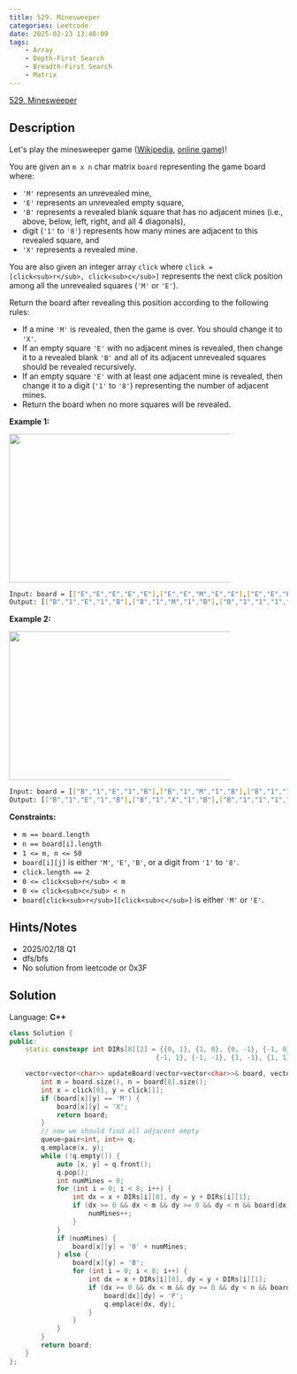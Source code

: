 ```yaml
---
title: 529. Minesweeper
categories: Leetcode
date: 2025-02-23 13:40:09
tags:
    - Array
    - Depth-First Search
    - Breadth-First Search
    - Matrix
---
```


[529. Minesweeper](https://leetcode.com/problems/minesweeper/description/?envType=company&envId=facebook&favoriteSlug=facebook-three-months)

## Description

Let's play the minesweeper game (<a href="https://en.wikipedia.org/wiki/Minesweeper_(video_game)" target="_blank">Wikipedia</a>, <a href="http://minesweeperonline.com" target="_blank">online game</a>)!

You are given an `m x n` char matrix `board` representing the game board where:

- `'M'` represents an unrevealed mine,
- `'E'` represents an unrevealed empty square,
- `'B'` represents a revealed blank square that has no adjacent mines (i.e., above, below, left, right, and all 4 diagonals),
- digit (`'1'` to `'8'`) represents how many mines are adjacent to this revealed square, and
- `'X'` represents a revealed mine.

You are also given an integer array `click` where `click = [click<sub>r</sub>, click<sub>c</sub>]` represents the next click position among all the unrevealed squares (`'M'` or `'E'`).

Return the board after revealing this position according to the following rules:

- If a mine `'M'` is revealed, then the game is over. You should change it to `'X'`.
- If an empty square `'E'` with no adjacent mines is revealed, then change it to a revealed blank `'B'` and all of its adjacent unrevealed squares should be revealed recursively.
- If an empty square `'E'` with at least one adjacent mine is revealed, then change it to a digit (`'1'` to `'8'`) representing the number of adjacent mines.
- Return the board when no more squares will be revealed.

**Example 1:**

<img src="https://assets.leetcode.com/uploads/2023/08/09/untitled.jpeg" style="width: 500px; max-width: 400px; height: 269px;">

```bash
Input: board = [["E","E","E","E","E"],["E","E","M","E","E"],["E","E","E","E","E"],["E","E","E","E","E"]], click = [3,0]
Output: [["B","1","E","1","B"],["B","1","M","1","B"],["B","1","1","1","B"],["B","B","B","B","B"]]
```

**Example 2:**

<img src="https://assets.leetcode.com/uploads/2023/08/09/untitled-2.jpeg" style="width: 489px; max-width: 400px; height: 269px;">

```bash
Input: board = [["B","1","E","1","B"],["B","1","M","1","B"],["B","1","1","1","B"],["B","B","B","B","B"]], click = [1,2]
Output: [["B","1","E","1","B"],["B","1","X","1","B"],["B","1","1","1","B"],["B","B","B","B","B"]]
```

**Constraints:**

- `m == board.length`
- `n == board[i].length`
- `1 <= m, n <= 50`
- `board[i][j]` is either `'M'`, `'E'`, `'B'`, or a digit from `'1'` to `'8'`.
- `click.length == 2`
- `0 <= click<sub>r</sub> < m`
- `0 <= click<sub>c</sub> < n`
- `board[click<sub>r</sub>][click<sub>c</sub>]` is either `'M'` or `'E'`.

## Hints/Notes

- 2025/02/18 Q1
- dfs/bfs
- No solution from leetcode or 0x3F

## Solution

Language: **C++**

```C++
class Solution {
public:
    static constexpr int DIRs[8][2] = {{0, 1}, {1, 0}, {0, -1}, {-1, 0},
                                     {-1, 1}, {-1, -1}, {1, -1}, {1, 1}};

    vector<vector<char>> updateBoard(vector<vector<char>>& board, vector<int>& click) {
        int m = board.size(), n = board[0].size();
        int x = click[0], y = click[1];
        if (board[x][y] == 'M') {
            board[x][y] = 'X';
            return board;
        }
        // now we should find all adjacent empty
        queue<pair<int, int>> q;
        q.emplace(x, y);
        while (!q.empty()) {
            auto [x, y] = q.front();
            q.pop();
            int numMines = 0;
            for (int i = 0; i < 8; i++) {
                int dx = x + DIRs[i][0], dy = y + DIRs[i][1];
                if (dx >= 0 && dx < m && dy >= 0 && dy < n && board[dx][dy] == 'M') {
                    numMines++;
                }
            }
            if (numMines) {
                board[x][y] = '0' + numMines;
            } else {
                board[x][y] = 'B';
                for (int i = 0; i < 8; i++) {
                    int dx = x + DIRs[i][0], dy = y + DIRs[i][1];
                    if (dx >= 0 && dx < m && dy >= 0 && dy < n && board[dx][dy] == 'E') {
                        board[dx][dy] = 'P';
                        q.emplace(dx, dy);
                    }
                }
            }
        }
        return board;
    }
};
```
